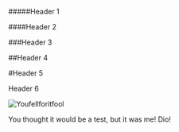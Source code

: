 #####Header 1

####Header 2

###Header 3

##Header 4

#Header 5

Header 6

![Youfellforitfool](https://encrypted-tbn0.gstatic.com/images?q=tbn:ANd9GcQgx0wF0K5o8ZORXLgc7IEfBFOfiZr_TJGhfhU7HpsWs7eCHLEs)

You thought it would be a test, but it was me! Dio!
